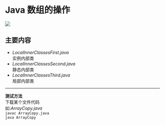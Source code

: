 # Java 数组的操作

![](https://timgsa.baidu.com/timg?image&quality=80&size=b9999_10000&sec=1527670111915&di=1ec0591ecbf3abda761fbed89f0b7446&imgtype=0&src=http%3A%2F%2Fimg.juweixin.com%2Fstatic%2Fuploads%2F2016%2F0316%2Ft_e85d67e82ceb617f23a505ff9aadcd8c.jpg
)
## 主要内容
* *LocalInnerClassesFirst.java*</br>实例内部类</br>  
* *LocalInnerClassesSecond.java*</br>静态内部类</br>  
* *LocalInnerClassesThird.java*</br>局部内部类</br>  

---

**测试方法**  
下载某个文件代码   
如:*ArrayCopy.java*     
`javac ArrayCopy.java `     
`java ArrayCopy`